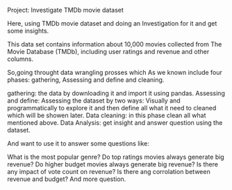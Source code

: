 Project: Investigate TMDb movie dataset


Here, using TMDb movie dataset and doing an Investigation for it and get some insights. 

This data set contains information about 10,000 movies collected from The Movie Database (TMDb), including user ratings and revenue and other columns.

So,going throught data wrangling prosses which As we known include four phases: gathering, Assessing and define and cleaning.

gathering: the data by downloading it and import it using pandas.
Assessing and define: Assessing the dataset by two ways: Visually and programmatically to explore it and then define all what it need to cleaned which will be showen later.
Data cleaning: in this phase clean all what mentioned above.
Data Analysis: get insight and answer question using the dataset.

And want to use it to answer some questions like:

What is the most popular genre?
Do top ratings movies always generate big revenue?
Do higher budget movies always generate big revenue?
Is there any impact of vote count on revenue?
Is there ang corrolation between revenue and budget? 
And more question.
